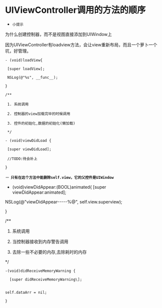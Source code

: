 # UIViewController调用的方法的顺序
- `小提示`

 为什么创建控制器，而不是视图直接添加到UIWindow上
 
 因为UIViewController有loadview方法，会让view重新布局，而且一个萝卜一个坑，好管理。

```
- (void)loadView{

 [super loadView];

 NSLog(@"%s", __func__);

}
```


```
/**

 1. 系统调用

 2. 控制器的view加载完毕的时候调用

 3. 控件的初始化,数据的初始化(懒加载)

 */

- (void)viewDidLoad {

 [super viewDidLoad];

 //TODO:待会补上

}
```


－ **`只有在这个方法中能删除self.view，它的父控件是UIWindow`**
- (void)viewDidAppear:(BOOL)animated{
 [super viewDidAppear:animated];

 NSLog(@"viewDidAppear-----%@", self.view.superview);

}





/**
1. 系统调用

2. 当控制器接收到内存警告调用

3. 去除一些不必要的内存,去除耗时的内存

*/


```
-(void)didReceiveMemoryWarning {

  [super didReceiveMemoryWarning\];


self.dataArr = nil;

}
```

